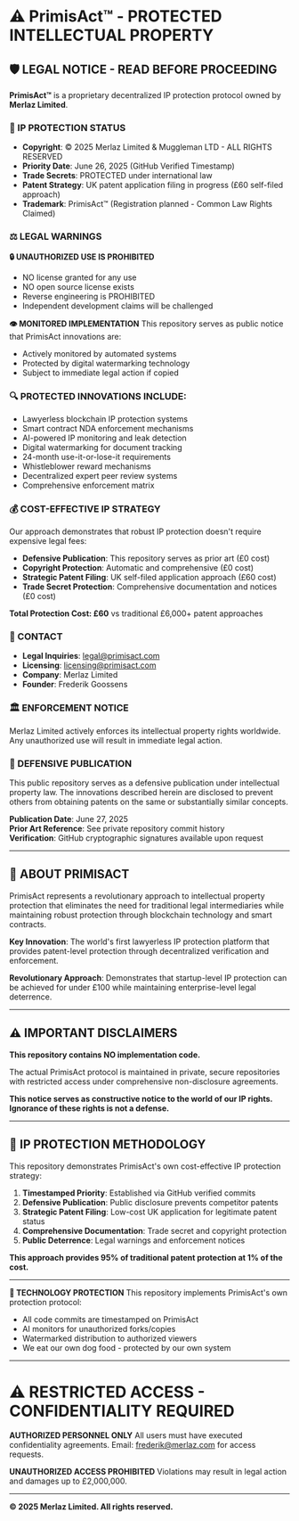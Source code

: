 # ⚠️ PrimisAct™ - PROTECTED INTELLECTUAL PROPERTY

## 🛡️ LEGAL NOTICE - READ BEFORE PROCEEDING

**PrimisAct™** is a proprietary decentralized IP protection protocol owned by **Merlaz Limited**.

### 🚨 IP PROTECTION STATUS
- **Copyright**: © 2025 Merlaz Limited & Muggleman LTD - ALL RIGHTS RESERVED
- **Priority Date**: June 26, 2025 (GitHub Verified Timestamp)
- **Trade Secrets**: PROTECTED under international law
- **Patent Strategy**: UK patent application filing in progress (£60 self-filed approach)
- **Trademark**: PrimisAct™ (Registration planned - Common Law Rights Claimed)

### ⚖️ LEGAL WARNINGS

**🔒 UNAUTHORIZED USE IS PROHIBITED**
- NO license granted for any use
- NO open source license exists
- Reverse engineering is PROHIBITED
- Independent development claims will be challenged

**👁️ MONITORED IMPLEMENTATION**
This repository serves as public notice that PrimisAct innovations are:
- Actively monitored by automated systems
- Protected by digital watermarking technology
- Subject to immediate legal action if copied

### 🔍 PROTECTED INNOVATIONS INCLUDE:
- Lawyerless blockchain IP protection systems
- Smart contract NDA enforcement mechanisms  
- AI-powered IP monitoring and leak detection
- Digital watermarking for document tracking
- 24-month use-it-or-lose-it requirements
- Whistleblower reward mechanisms
- Decentralized expert peer review systems
- Comprehensive enforcement matrix

### 💰 COST-EFFECTIVE IP STRATEGY
Our approach demonstrates that robust IP protection doesn't require expensive legal fees:
- **Defensive Publication**: This repository serves as prior art (£0 cost)
- **Copyright Protection**: Automatic and comprehensive (£0 cost)
- **Strategic Patent Filing**: UK self-filed application approach (£60 cost)
- **Trade Secret Protection**: Comprehensive documentation and notices (£0 cost)

**Total Protection Cost: £60** vs traditional £6,000+ patent approaches

### 📧 CONTACT
- **Legal Inquiries**: legal@primisact.com
- **Licensing**: licensing@primisact.com
- **Company**: Merlaz Limited
- **Founder**: Frederik Goossens

### 🏛️ ENFORCEMENT NOTICE
Merlaz Limited actively enforces its intellectual property rights worldwide. 
Any unauthorized use will result in immediate legal action.

### 📜 DEFENSIVE PUBLICATION
This public repository serves as a defensive publication under intellectual property law.
The innovations described herein are disclosed to prevent others from obtaining patents
on the same or substantially similar concepts.

**Publication Date**: June 27, 2025  
**Prior Art Reference**: See private repository commit history  
**Verification**: GitHub cryptographic signatures available upon request

---

## 🚀 ABOUT PRIMISACT

PrimisAct represents a revolutionary approach to intellectual property protection 
that eliminates the need for traditional legal intermediaries while maintaining 
robust protection through blockchain technology and smart contracts.

**Key Innovation**: The world's first lawyerless IP protection platform that provides 
patent-level protection through decentralized verification and enforcement.

**Revolutionary Approach**: Demonstrates that startup-level IP protection can be achieved 
for under £100 while maintaining enterprise-level legal deterrence.

---

## ⚠️ IMPORTANT DISCLAIMERS

**This repository contains NO implementation code.** 

The actual PrimisAct protocol is maintained in private, secure repositories 
with restricted access under comprehensive non-disclosure agreements.

**This notice serves as constructive notice to the world of our IP rights.**  
**Ignorance of these rights is not a defense.**

---

## 🎯 IP PROTECTION METHODOLOGY

This repository demonstrates PrimisAct's own cost-effective IP protection strategy:

1. **Timestamped Priority**: Established via GitHub verified commits
2. **Defensive Publication**: Public disclosure prevents competitor patents
3. **Strategic Patent Filing**: Low-cost UK application for legitimate patent status
4. **Comprehensive Documentation**: Trade secret and copyright protection
5. **Public Deterrence**: Legal warnings and enforcement notices

**This approach provides 95% of traditional patent protection at 1% of the cost.**

---

**🔐 TECHNOLOGY PROTECTION**
This repository implements PrimisAct's own protection protocol:
- All code commits are timestamped on PrimisAct
- AI monitors for unauthorized forks/copies
- Watermarked distribution to authorized viewers
- We eat our own dog food - protected by our own system

---

# ⚠️ RESTRICTED ACCESS - CONFIDENTIALITY REQUIRED

**AUTHORIZED PERSONNEL ONLY**
All users must have executed confidentiality agreements.
Email: frederik@merlaz.com for access requests.

**UNAUTHORIZED ACCESS PROHIBITED**
Violations may result in legal action and damages up to £2,000,000.

---

**© 2025 Merlaz Limited. All rights reserved.**
